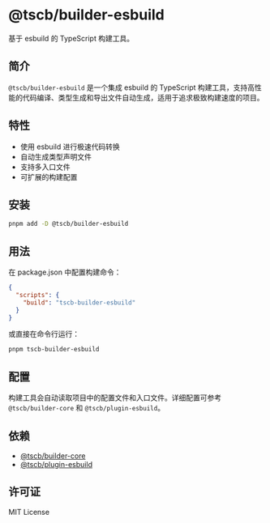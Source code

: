 # @tscb/builder-esbuild

基于 esbuild 的 TypeScript 构建工具。

## 简介

`@tscb/builder-esbuild` 是一个集成 esbuild 的 TypeScript 构建工具，支持高性能的代码编译、类型生成和导出文件自动生成，适用于追求极致构建速度的项目。

## 特性

- 使用 esbuild 进行极速代码转换
- 自动生成类型声明文件
- 支持多入口文件
- 可扩展的构建配置

## 安装

```sh
pnpm add -D @tscb/builder-esbuild
```

## 用法

在 package.json 中配置构建命令：

```json
{
  "scripts": {
    "build": "tscb-builder-esbuild"
  }
}
```

或直接在命令行运行：

```sh
pnpm tscb-builder-esbuild
```

## 配置

构建工具会自动读取项目中的配置文件和入口文件。详细配置可参考 `@tscb/builder-core` 和 `@tscb/plugin-esbuild`。

## 依赖

- [@tscb/builder-core](../builder-core)
- [@tscb/plugin-esbuild](../plugin-esbuild)

## 许可证

MIT License
